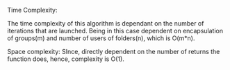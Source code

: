 Time Complexity:

The time complexity of this algorithm is dependant on the number of iterations that are launched.
Being in this case dependent on encapsulation of groups(m) and number of users of folders(n), which is O(m*n).

Space complexity:
SInce, directly dependent on the number of returns the function does, hence, complexity is O(1).
